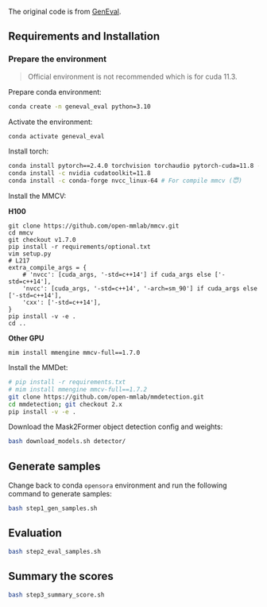 The original code is from [GenEval](https://github.com/djghosh13/geneval).

## Requirements and Installation

### Prepare the environment

> Official environment is not recommended which is for cuda 11.3.

Prepare conda environment:

```bash
conda create -n geneval_eval python=3.10
```

Activate the environment:

```bash
conda activate geneval_eval
```

Install torch:

```bash
conda install pytorch==2.4.0 torchvision torchaudio pytorch-cuda=11.8 -c pytorch -c nvidia
conda install -c nvidia cudatoolkit=11.8
conda install -c conda-forge nvcc_linux-64 # For compile mmcv (😇)
```

Install the MMCV:


**H100**
```
git clone https://github.com/open-mmlab/mmcv.git
cd mmcv
git checkout v1.7.0
pip install -r requirements/optional.txt
vim setup.py
# L217
extra_compile_args = {
    # 'nvcc': [cuda_args, '-std=c++14'] if cuda_args else ['-std=c++14'],
    'nvcc': [cuda_args, '-std=c++14', '-arch=sm_90'] if cuda_args else ['-std=c++14'],
    'cxx': ['-std=c++14'],
}
pip install -v -e .
cd ..
```

**Other GPU**
```
mim install mmengine mmcv-full==1.7.0
```

Install the MMDet:

```bash
# pip install -r requirements.txt
# mim install mmengine mmcv-full==1.7.2
git clone https://github.com/open-mmlab/mmdetection.git
cd mmdetection; git checkout 2.x
pip install -v -e .
```

Download the Mask2Former object detection config and weights:

```bash
bash download_models.sh detector/
```

## Generate samples

Change back to conda `opensora` environment and run the following command to generate samples:

```bash
bash step1_gen_samples.sh
```

## Evaluation

```bash
bash step2_eval_samples.sh
```

## Summary the scores   

```bash
bash step3_summary_score.sh
```
